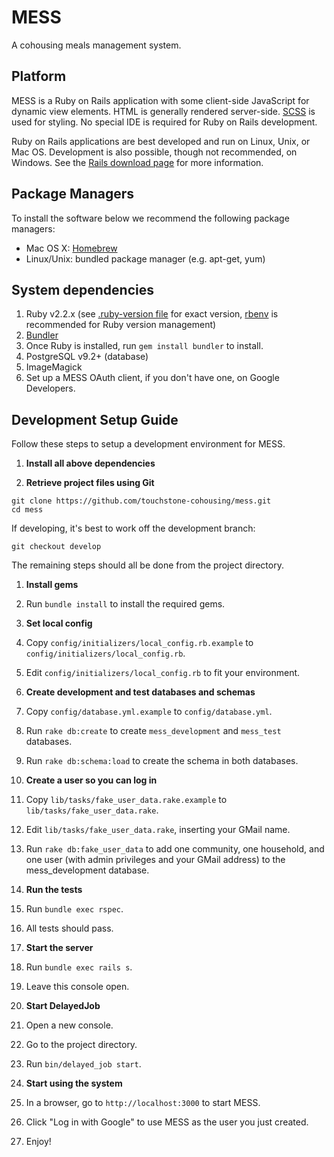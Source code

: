 # MESS
A cohousing meals management system.

## Platform
MESS is a Ruby on Rails application with some client-side JavaScript for dynamic view elements. HTML is generally rendered server-side. [SCSS](http://sass-lang.com/) is used for styling. No special IDE is required for Ruby on Rails development.

Ruby on Rails applications are best developed and run on Linux, Unix, or Mac OS. Development is also possible, though not recommended, on Windows. See the [Rails download page](http://rubyonrails.org/download/) for more information.

## Package Managers

To install the software below we recommend the following package managers:

- Mac OS X: [Homebrew](http://brew.sh/)
- Linux/Unix: bundled package manager (e.g. apt-get, yum)

## System dependencies
1. Ruby v2.2.x (see [.ruby-version file](.ruby-version) for exact version, [rbenv](https://github.com/sstephenson/rbenv) is recommended for Ruby version management)
1. [Bundler](http://bundler.io/)
  1. Once Ruby is installed, run `gem install bundler` to install.
1. PostgreSQL v9.2+ (database)
1. ImageMagick
1. Set up a MESS OAuth client, if you don't have one, on Google Developers.

## Development Setup Guide
Follow these steps to setup a development environment for MESS.

1. **Install all above dependencies**

1. **Retrieve project files using Git**
  ```
  git clone https://github.com/touchstone-cohousing/mess.git
  cd mess
  ```

  If developing, it's best to work off the development branch:
  ```
  git checkout develop
  ```

  The remaining steps should all be done from the project directory.

1. **Install gems**
  1. Run `bundle install` to install the required gems.

1. **Set local config**
  1. Copy `config/initializers/local_config.rb.example` to `config/initializers/local_config.rb`.
  1. Edit `config/initializers/local_config.rb` to fit your environment.

1. **Create development and test databases and schemas**
  1. Copy `config/database.yml.example` to `config/database.yml`.
  1. Run `rake db:create` to create `mess_development` and `mess_test` databases.
  1. Run `rake db:schema:load` to create the schema in both databases.

1. **Create a user so you can log in**
  1. Copy `lib/tasks/fake_user_data.rake.example` to `lib/tasks/fake_user_data.rake`.
  1. Edit `lib/tasks/fake_user_data.rake`, inserting your GMail name.
  1. Run `rake db:fake_user_data` to add one community, one household, and one user (with admin privileges and your GMail address) to the mess_development database.

1. **Run the tests**
  1. Run `bundle exec rspec`.
  1. All tests should pass.

1. **Start the server**
  1. Run `bundle exec rails s`.
  1. Leave this console open.

1. **Start DelayedJob**
  1. Open a new console.
  1. Go to the project directory.
  1. Run `bin/delayed_job start`.

1. **Start using the system**
  1. In a browser, go to `http://localhost:3000` to start MESS.
  1. Click "Log in with Google" to use MESS as the user you just created.
  1. Enjoy!
